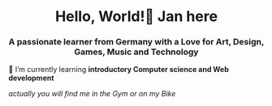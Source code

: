 <h1 align="center">Hello, World!👋 Jan here</h1>
<h3 align="center">A passionate learner from Germany with a Love for Art, Design, Games, Music and Technology</h3>

 🌱 I’m currently learning **introductory Computer science and Web development**

 <em> actually you will find me in the Gym or on my Bike <em>